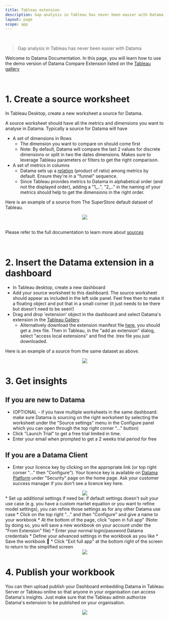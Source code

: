 ```yaml
---
title: Tableau extension
description: Gap analysis in Tableau has never been easier with Datama
layout: page
scope: app
---
```


<br>

> Gap analysis in Tableau has never been easier with Datama

Welcome to Datama Documentation. In this page, you will learn how to use the demo version of Datama Compare Extension listed on the [Tableau gallery](https://exchange.tableau.com/en-gb/products/233)

<br>

# 1. Create a source worksheet

In Tableau Desktop, create a new worksheet a source for Datama.

A source worksheet should have all the metrics and dimensions you want to analyse in Datama.
Typically a source for Datama will have
* A set of dimensions in Rows
  - The dimension you want to compare on should come first
  - Note: By default, Datama will compare the last 2 values for discrete dimensions or split in two the dates dimensions. Makes sure to leverage Tableau parameters or filters to get the right comparison.
* A set of metrics in columns
  - Datama sets up a [relation]({{site.url}}/{{site.baseurl}}/core_app/new/interface/subheader/metrics_relation.html) (product of ratio) among metrics by default. Ensure they're in a "funnel" sequence.
  - Since Tableau provides metrics to Datama in alphabetical order (and not the displayed order), adding a "1_..", "2_.." in the naming of your metrics should help to get the dimensions in the right order. 

Here is an example of a source from The SuperStore default dataset of Tableau.

<center><img src="{{site.url}}/{{site.baseurl}}/core_app/new/integration/images/tableau_source.png"/></center>

<br>

Please refer to the full documentation to learn more about [sources]({{site.url}}/{{site.baseurl}}/core_app/new/prep/dataset.html)

<br>

# 2. Insert the Datama extension in a dashboard

* In Tableau desktop, create a new dashboard 
* Add your source worksheet to this dashboard. The source worksheet should appear as included in the left side panel. Feel free then to make it a floating object and put that in a small corner (it just needs to be there but doesn't need to be seen!)
* Drag and drop 'extension' object in the dashboard and select Datama's extension in the [Tableau Gallery](https://extensiongallery.tableau.com/extensions) 
    - Alternatively download the extension manifest file <a href="https://drive.google.com/file/d/1fEN_SQ3smLI8aC0YPFpV4UP6dKWDC8pT/view?usp=sharing" target="_blank" download> here</a>, you should get a .trex file. Then in Tableau, in the "add an extension" dialog, select "access local extensions" and find the .trex file you just downloaded.

Here is an example of a source from the same dataset as above.

<center><img src="{{site.url}}/{{site.baseurl}}/core_app/new/integration/images/tableau_dashboard.png"/></center>

# 3. Get insights

## If you are new to Datama

* (OPTIONAL - if you have multiple worksheets in the same dashboard: make sure Datama is sourcing on the right worksheet by selecting the worksheet under the "Source settings" menu in the Configure panel which you can open through the top right corner "..." button) 
* Click "Launch Trial" to get a free trial limited in time. 
* Enter your email when prompted to get a 2 weeks trial period for free


## If you are a Datama Client

* Enter your licence key by clicking on the appropriate link (or top right corner "..." then "Configure"). Your licence key is available on [Datama Platform](https://app.datama.io) under "Security" page on the home page. Ask your customer success manager if you don't see a licence key here.
<center><img src="{{site.url}}/{{site.baseurl}}/core_app/new/integration/images/licence_key_tableau.png"/></center>
* Set up additional settings if need be: if default settings doesn't suit your use case (e.g. you have a custom market equation or you want to refine model settings), you can refine those settings as for any other Datama use case    
    * Click on the top right "..." and then "Configure" and give a name to your workbook
    * At the bottom of the page, click "open in full app" (Note: by doing so, you will save a new workbook on your account under the "From Extension" file)
    * Enter your normal login/password Datama credentials
    * Define your advanced settings in the workbook as you like
    * Save the workbook 💾
    * Click "Exit full app" at the bottom right of the screen to return to the simplified screen 
<center><img src="{{site.url}}/{{site.baseurl}}/core_app/new/integration/images/open_full_app.png"/></center>


# 4. Publish your workbook

You can then upload publish your Dashboard embedding Datama in Tableau Server or Tableau online so that anyone in your organisation can access Datama's insights.
Just make sure that the Tableau admin authorize Datama's extension to be published on your organisation. 

<center><img src="{{site.url}}/{{site.baseurl}}/core_app/new/integration/images/Tableau_gif.gif"/></center>
